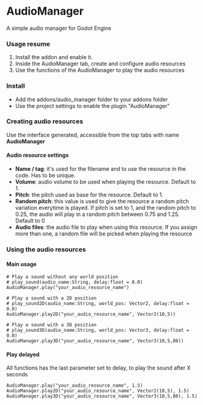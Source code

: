 # AudioManager
 A simple audio manager for Godot Engine

 ### Usage resume
1. Install the addon and enable it.
2. Inside the AudioManager tab, create and configure audio resources
3. Use the functions of the AudioManager to play the audio resources

### Install
- Add the addons/audio_manager folder to your addons folder
- Use the project settings to enable the plugin "AudioManager"

### Creating audio resources
Use the interface generated, accessible from the top tabs with name **AudioManager**

#### Audio resource settings
- **Name / tag**: it's used for the filename and to use the resource in the code. Has to be unique.
- **Volume**: audio volume to be used when playing the resource. Default to 1.
- **Pitch**: the pitch used as base for the resource. Default to 1.
- **Random pitch**: this value is used to give the resource a random pitch variation everytime is played. If pitch is set to 1, and the random pitch to 0.25, the audio will play in a random pitch between 0.75 and 1.25. Default to 0
- **Audio files**: the audio file to play when using this resource. If you assign more than one, a random file will be picked when playing the resource

### Using the audio resources
#### Main usage
```gdscript
# Play a sound without any world position
# play_sound(audio_name:String, delay:float = 0.0)
AudioManager.play("your_audio_resource_name")

# Play a sound with a 2D position
# play_sound2D(audio_name:String, world_pos: Vector2, delay:float = 0.0)
AudioManager.play2D("your_audio_resource_name", Vector2(10,5))

# Play a sound with a 3D position
# play_sound3D(audio_name:String, world_pos: Vector3, delay:float = 0.0)
AudioManager.play3D("your_audio_resource_name", Vector3(10,5,80))
```

#### Play delayed
All functions has the last parameter set to delay, to play the sound after X seconds
```gdscript
AudioManager.play("your_audio_resource_name", 1.5)
AudioManager.play2D("your_audio_resource_name", Vector2(10,5), 1.5)
AudioManager.play3D("your_audio_resource_name", Vector3(10,5,80), 1.5)
```
